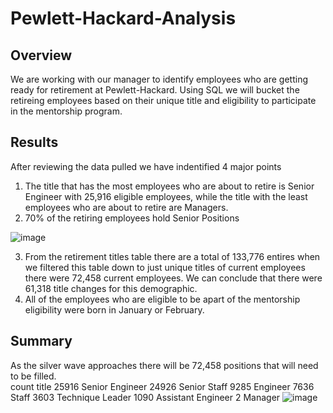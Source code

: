 # Pewlett-Hackard-Analysis

## Overview 
We are working with our manager to identify employees who are getting ready for retirement at Pewlett-Hackard.  Using SQL we will bucket the retireing employees based on their unique title and eligibility to participate in the mentorship program. 

## Results 
After reviewing the data pulled we have indentified 4 major points

1. The title that has the most employees who are about to retire is Senior Engineer with 25,916 eligible employees, while the title with the least employees who are about to retire are Managers.
2. 70% of the retiring employees hold Senior Positions 

![image](https://user-images.githubusercontent.com/109490755/204152554-90bb3887-ae04-4307-95dc-5edb0782e48d.png)

3. From the retirement titles table there are a total of 133,776 entires when we filtered this table down to just unique titles of current employees there were 72,458 current employees.  We can conclude that there were 61,318 title changes for this demographic. 
4. All of the employees who are eligible to be apart of the mentorship eligibility were born in January or February. 

## Summary

As the silver wave approaches there will be 72,458 positions that will need to be filled.  
count	title
25916	Senior Engineer
24926	Senior Staff
9285	Engineer
7636	Staff
3603	Technique Leader
1090	Assistant Engineer
2	Manager
![image](https://user-images.githubusercontent.com/109490755/204153148-5b1fccda-583d-49ff-9fe4-e2d59ed4e20b.png)


